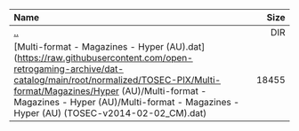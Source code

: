 |Name|Size|
|:---|---:|
|[..](../index.html)|DIR|
|[Multi-format - Magazines - Hyper (AU).dat](https://raw.githubusercontent.com/open-retrogaming-archive/dat-catalog/main/root/normalized/TOSEC-PIX/Multi-format/Magazines/Hyper (AU)/Multi-format - Magazines - Hyper (AU)/Multi-format - Magazines - Hyper (AU) (TOSEC-v2014-02-02_CM).dat)|18455|
